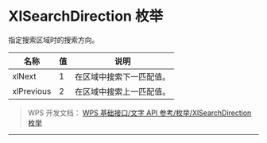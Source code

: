 # XlSearchDirection 枚举

指定搜索区域时的搜索方向。

| 名称       | 值  | 说明                     |
|------------|-----|--------------------------|
| xlNext     | 1   | 在区域中搜索下一匹配值。 |
| xlPrevious | 2   | 在区域中搜索上一匹配值。 |

> WPS 开发文档： [WPS 基础接口/文字 API 参考/枚举/XlSearchDirection 枚举](https://qn.cache.wpscdn.cn/encs/doc/office_v19/topics/WPS%20%E5%9F%BA%E7%A1%80%E6%8E%A5%E5%8F%A3/%E6%96%87%E5%AD%97%20API%20%E5%8F%82%E8%80%83/%E6%9E%9A%E4%B8%BE/XlSearchDirection%20%E6%9E%9A%E4%B8%BE.html)

------------------------------------------------------------------------

